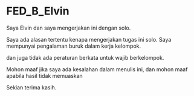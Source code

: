 # FED_B_Elvin
Saya Elvin dan saya mengerjakan ini dengan solo.

Saya ada alasan tertentu kenapa mengerjakan tugas ini solo.
Saya mempunyai pengalaman buruk dalam kerja kelompok.

dan juga tidak ada peraturan berkata untuk wajib berkelompok.

Mohon maaf jika saya ada kesalahan dalam menulis ini,
dan mohon maaf apabila hasil tidak memuaskan

Sekian terima kasih.
